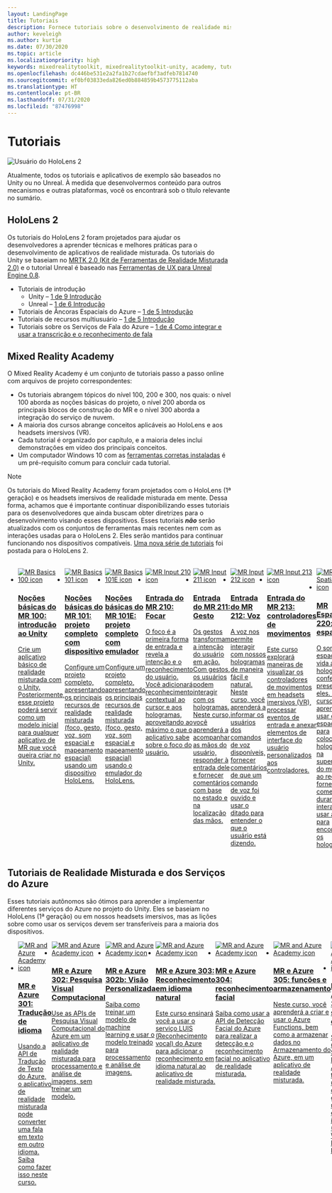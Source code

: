 ```yaml
---
layout: LandingPage
title: Tutoriais
description: Fornece tutoriais sobre o desenvolvimento de realidade misturada.
author: keveleigh
ms.author: kurtie
ms.date: 07/30/2020
ms.topic: article
ms.localizationpriority: high
keywords: mixedrealitytoolkit, mixedrealitytoolkit-unity, academy, tutorial
ms.openlocfilehash: dc446be531e2a2fa1b27cdaefbf3adfeb7814740
ms.sourcegitcommit: ef0bf03833eda826ed0b884859b4573775112aba
ms.translationtype: HT
ms.contentlocale: pt-BR
ms.lasthandoff: 07/31/2020
ms.locfileid: "87476998"
---
```

# <a name="tutorials"></a>Tutoriais 

![Usuário do HoloLens 2](images/08_Tutorials.png)

Atualmente, todos os tutoriais e aplicativos de exemplo são baseados no Unity ou no Unreal. À medida que desenvolvermos conteúdo para outros mecanismos e outras plataformas, você os encontrará sob o título relevante no sumário.

## <a name="hololens-2"></a>HoloLens 2 

Os tutoriais do HoloLens 2 foram projetados para ajudar os desenvolvedores a aprender técnicas e melhores práticas para o desenvolvimento de aplicativos de realidade misturada. Os tutoriais do Unity se baseiam no [MRTK 2.0 (Kit de Ferramentas de Realidade Misturada 2.0)](https://github.com/microsoft/MixedRealityToolkit-Unity) e o tutorial Unreal é baseado nas [Ferramentas de UX para Unreal Engine 0.8](https://github.com/microsoft/MixedReality-UXTools-Unreal).

* Tutoriais de introdução
    * Unity – [1 de 9 Introdução](mr-learning-base-01.md)
    * Unreal – [1 de 6 Introdução](unreal-uxt-ch1.md)
* Tutoriais de Âncoras Espaciais do Azure – [1 de 5 Introdução](mr-learning-asa-01.md)
* Tutoriais de recursos multiusuário – [1 de 5 Introdução](mr-learning-sharing-01.md)
* Tutoriais sobre os Serviços de Fala do Azure – [1 de 4 Como integrar e usar a transcrição e o reconhecimento de fala](mrlearning-speechSDK-ch1.md)

## <a name="mixed-reality-academy"></a>Mixed Reality Academy 

O Mixed Reality Academy é um conjunto de tutoriais passo a passo online com arquivos de projeto correspondentes:

* Os tutoriais abrangem tópicos do nível 100, 200 e 300, nos quais: o nível 100 aborda as noções básicas do projeto, o nível 200 aborda os principais blocos de construção do MR e o nível 300 aborda a integração do serviço de nuvem.
* A maioria dos cursos abrange conceitos aplicáveis ao HoloLens e aos headsets imersivos (VR).
* Cada tutorial é organizado por capítulo, e a maioria deles inclui demonstrações em vídeo dos principais conceitos.
* Um computador Windows 10 com as [ferramentas corretas instaladas](install-the-tools.md) é um pré-requisito comum para concluir cada tutorial.

>[!NOTE]
>Os tutoriais do Mixed Reality Academy foram projetados com o HoloLens (1ª geração) e os headsets imersivos de realidade misturada em mente. Dessa forma, achamos que é importante continuar disponibilizando esses tutoriais para os desenvolvedores que ainda buscam obter diretrizes para o desenvolvimento visando esses dispositivos. Esses tutoriais **_não_** serão atualizados com os conjuntos de ferramentas mais recentes nem com as interações usadas para o HoloLens 2. Eles serão mantidos para continuar funcionando nos dispositivos compatíveis. [Uma nova série de tutoriais](mr-learning-base-01.md) foi postada para o HoloLens 2.

<br>
<ul id="cardtypes-W" class="cardsW panelContent" style="display: flex; margin-top: 0px;">
                            <li>
                                    <a href="holograms-100.md" title="Noções básicas do MR 100" data-linktype="absolute-path">
                                    <div class="cardSize">
                                        <div class="cardPadding">
                                            <div class="card">
                                                <div class="cardImageOuter">
                                                    <div class="cardImage">
                                                        <img src="images/Holograms100.jpg" alt="MR Basics 100 icon">
                                                    </div>
                                                </div>
                                                <div class="cardText">
                                                    <h3>Noções básicas do MR 100: introdução ao Unity</h3>
                                                    <p>Crie um aplicativo básico de realidade misturada com o Unity. Posteriormente, esse projeto poderá servir como um modelo inicial para qualquer aplicativo de MR que você queira criar no Unity.</p>
                                                </div>
                                            </div>
                                        </div>
                                    </div>
                               </a>
                            </li>
                            <li>
                                  <a href="holograms-101.md" title="Noções básicas do MR 101" data-linktype="absolute-path">
                                    <div class="cardSize">
                                        <div class="cardPadding">
                                            <div class="card">
                                                <div class="cardImageOuter">
                                                    <div class="cardImage">
                                                        <img src="images/Holograms101.jpg" alt="MR Basics 101 icon">
                                                    </div>
                                                </div>
                                                <div class="cardText">
                                                    <h3>Noções básicas do MR 101: projeto completo com dispositivo</h3>
                                                    <p>Configure um projeto completo, apresentando os principais recursos de realidade misturada (foco, gesto, voz, som espacial e mapeamento espacial) usando um dispositivo HoloLens.</p>
                                                </div>
                                            </div>
                                        </div>
                                    </div>
                               </a>
                            </li>
                            <li>
                                <a href="holograms-101e.md" title="Noções básicas do MR 101E" data-linktype="absolute-path">
                                    <div class="cardSize">
                                        <div class="cardPadding">
                                            <div class="card">
                                                <div class="cardImageOuter">
                                                    <div class="cardImage">
                                                        <img src="images/Holograms101E.jpg" alt="MR Basics 101E icon">
                                                    </div>
                                                </div>
                                                <div class="cardText">
                                                    <h3>Noções básicas do MR 101E: projeto completo com emulador</h3>
                                                    <p>Configure um projeto completo, apresentando os principais recursos de realidade misturada (foco, gesto, voz, som espacial e mapeamento espacial) usando o emulador do HoloLens.</p>
                                                </div>
                                            </div>
                                        </div>
                                    </div>
                                  </a>
                            </li>
                            <li>
                             <a href="holograms-210.md" title="Entrada do MR 210" data-linktype="absolute-path">
                              <div class="cardSize">
                                  <div class="cardPadding">
                                      <div class="card">
                                          <div class="cardImageOuter">
                                              <div class="cardImage">
                                                  <img src="images/Holograms210.jpg" alt="MR Input 210 icon">
                                              </div>
                                          </div>
                                          <div class="cardText">
                                              <h3>Entrada do MR 210: Focar</h3>
                                              <p>O foco é a primeira forma de entrada e revela a intenção e o reconhecimento do usuário. Você adicionará reconhecimento contextual ao cursor e aos hologramas, aproveitando ao máximo o que o aplicativo sabe sobre o foco do usuário.</p>
                                          </div>
                                      </div>
                                  </div>
                              </div>
                               </a>
                            </li>
                            <li>
                            <a href="holograms-211.md" title="Entrada do MR 211" data-linktype="absolute-path">
                              <div class="cardSize">
                                  <div class="cardPadding">
                                      <div class="card">
                                          <div class="cardImageOuter">
                                              <div class="cardImage">
                                                  <img src="images/Holograms211.jpg" alt="MR Input 211 icon">
                                              </div>
                                          </div>
                                          <div class="cardText">
                                              <h3>Entrada do MR 211: Gesto</h3>
                                              <p>Os gestos transformam a intenção do usuário em ação. Com gestos, os usuários podem interagir com os hologramas. Neste curso, você aprenderá a acompanhar as mãos do usuário, responder à entrada dele e fornecer comentários com base no estado e na localização das mãos.</p>
                                          </div>
                                      </div>
                                  </div>
                              </div>
                              </a>
                            </li>         
                            <li>
                             <a href="holograms-212.md" title="Entrada do MR 212" data-linktype="absolute-path">
                              <div class="cardSize">
                                  <div class="cardPadding">
                                      <div class="card">
                                          <div class="cardImageOuter">
                                              <div class="cardImage">
                                                  <img src="images/Holograms212.jpg" alt="MR Input 212 icon">
                                              </div>
                                          </div>
                                          <div class="cardText">
                                              <h3>Entrada do MR 212: Voz</h3>
                                              <p>A voz nos permite interagir com nossos hologramas de maneira fácil e natural. Neste curso, você aprenderá a informar os usuários dos comandos de voz disponíveis, fornecer comentários de que um comando de voz foi ouvido e usar o ditado para entender o que o usuário está dizendo.</p>
                                          </div>
                                      </div>
                                  </div>
                              </div>
                              </a>
                            </li>
                             <li>
                              <a href="mixed-reality-213.md" title="Entrada do MR 213" data-linktype="absolute-path">
                              <div class="cardSize">
                                  <div class="cardPadding">
                                      <div class="card">
                                          <div class="cardImageOuter">
                                              <div class="cardImage">
                                                  <img src="images/MR213v2.jpg" alt="MR Input 213 icon">
                                              </div>
                                          </div>
                                          <div class="cardText">
                                              <h3>Entrada do MR 213: controladores de movimentos</h3>
                                              <p>Este curso explorará maneiras de visualizar os controladores de movimentos em headsets imersivos (VR), processar eventos de entrada e anexar elementos de interface do usuário personalizados aos controladores.</p>
                                          </div>
                                      </div>
                                  </div>
                              </div>
                              </a>
                            </li>   
                              <li>
                              <a href="holograms-220.md" title="MR Espacial 220" data-linktype="absolute-path">
                              <div class="cardSize">
                                  <div class="cardPadding">
                                      <div class="card">
                                          <div class="cardImageOuter">
                                              <div class="cardImage">
                                                  <img src="images/Holograms220b.jpg" alt="MR Spatial 220 icon">
                                              </div>
                                          </div>
                                          <div class="cardText">
                                              <h3>MR Espacial 220: som espacial</h3>
                                              <p>O som espacial dá vida aos hologramas, conferindo presença a eles. Neste curso, você aprenderá a usar o som espacial para colocar os hologramas na superfície do mundo ao redor, fornecer comentários durante as interações e usar áudio para encontrar os hologramas.</p>
                                          </div>
                                      </div>
                                  </div>
                              </div>
                              </a>
                            </li>      
                               <li>
                               <a href="holograms-230.md" title="MR Espacial 230" data-linktype="absolute-path">
                              <div class="cardSize">
                                  <div class="cardPadding">
                                      <div class="card">
                                          <div class="cardImageOuter">
                                              <div class="cardImage">
                                                  <img src="images/Holograms230.jpg" alt="MR Spatial 230 icon">
                                              </div>
                                          </div>
                                          <div class="cardText">
                                              <h3>MR Espacial 230: mapeamento espacial</h3>
                                              <p>O mapeamento espacial reúne os mundos real e virtual. Você explorará os sombreadores e os usará para visualizar o espaço. Em seguida, você aprenderá a simplificar a malha da sala em planos simples, fornecer comentários sobre a colocação de hologramas em superfícies do mundo real e explorar efeitos visuais de oclusão.</p>
                                          </div>
                                      </div>
                                  </div>
                              </div>
                             </a>
                            </li> 
                                <li>
                                <a href="holograms-240.md" title="Compartilhamento do MR 240" data-linktype="absolute-path">
                              <div class="cardSize">
                                  <div class="cardPadding">
                                      <div class="card">
                                          <div class="cardImageOuter">
                                              <div class="cardImage">
                                                  <img src="images/Holograms240.jpg" alt="MR Sharing 240 icon">
                                              </div>
                                          </div>
                                          <div class="cardText">
                                              <h3>Compartilhamento do MR 240: vários dispositivos HoloLens</h3>
                                              <p>Nosso projeto do //Build 2016! Configure um projeto completo com sistemas de coordenadas compartilhados entre dispositivos HoloLens, permitindo que os usuários participem de um mundo holográfico compartilhado.</p>
                                          </div>
                                      </div>
                                  </div>
                              </div>
                             </a>
                            </li> 
                                 <li>
                                   <a href="mixed-reality-250.md" title="Compartilhamento do MR 250" data-linktype="absolute-path">
                              <div class="cardSize">
                                  <div class="cardPadding">
                                      <div class="card">
                                          <div class="cardImageOuter">
                                              <div class="cardImage">
                                                  <img src="images/MR250-new.jpg" alt="MR Sharing 250 icon">
                                              </div>
                                          </div>
                                          <div class="cardText">
                                              <h3>Compartilhamento do MR 250: HoloLens e headsets imersivos</h3>
                                              <p>Em nosso projeto do //Build 2017, demonstramos como criar um aplicativo que aproveita os pontos fortes exclusivos do HoloLens e dos headsets imersivos (VR) em uma experiência compartilhada entre dispositivos.</p>
                                          </div>
                                      </div>
                                  </div>
                              </div>
                              </a>
                            </li> 
</ul>

## <a name="mixed-reality-and-azure-services-tutorials"></a>Tutoriais de Realidade Misturada e dos Serviços do Azure

Esses tutoriais autônomos são ótimos para aprender a implementar diferentes serviços do Azure no projeto do Unity. Eles se baseiam no HoloLens (1ª geração) ou em nossos headsets imersivos, mas as lições sobre como usar os serviços devem ser transferíveis para a maioria dos dispositivos.

<ul id="cardtypes-W" class="cardsW panelContent" style="display: flex; margin-top: 0px;">
    <li>
                                   <a href="mr-azure-301.md" title="MR e Azure 301" data-linktype="absolute-path">
                              <div class="cardSize">
                                  <div class="cardPadding">
                                      <div class="card">
                                          <div class="cardImageOuter">
                                              <div class="cardImage">
                                                  <img src="images/MR-Azure-AcademyTile.jpg" alt="MR and Azure Academy icon">
                                              </div>
                                          </div>
                                          <div class="cardText">
                                              <h3>MR e Azure 301: Tradução de idioma</h3>
                                              <p>Usando a API de Tradução de Texto do Azure, o aplicativo de realidade misturada pode converter uma fala em texto em outro idioma. Saiba como fazer isso neste curso.</p>
                                          </div>
                                      </div>
                                  </div>
                              </div>
                              </a>
                            </li>
                                 <li>
                                   <a href="mr-azure-302.md" title="MR e Azure 302" data-linktype="absolute-path">
                              <div class="cardSize">
                                  <div class="cardPadding">
                                      <div class="card">
                                          <div class="cardImageOuter">
                                              <div class="cardImage">
                                                  <img src="images/MR-Azure-AcademyTile.jpg" alt="MR and Azure Academy icon">
                                              </div>
                                          </div>
                                          <div class="cardText">
                                              <h3>MR e Azure 302: Pesquisa Visual Computacional</h3>
                                              <p>Use as APIs de Pesquisa Visual Computacional do Azure em um aplicativo de realidade misturada para processamento e análise de imagens, sem treinar um modelo.</p>
                                          </div>
                                      </div>
                                  </div>
                              </div>
                              </a>
                            </li>
                                 <li>
                                   <a href="mr-azure-302b.md" title="MR e Azure 302b" data-linktype="absolute-path">
                              <div class="cardSize">
                                  <div class="cardPadding">
                                      <div class="card">
                                          <div class="cardImageOuter">
                                              <div class="cardImage">
                                                  <img src="images/MR-Azure-AcademyTile.jpg" alt="MR and Azure Academy icon">
                                              </div>
                                          </div>
                                          <div class="cardText">
                                              <h3>MR e Azure 302b: Visão Personalizada</h3>
                                              <p>Saiba como treinar um modelo de machine learning e usar o modelo treinado para processamento e análise de imagens.</p>
                                          </div>
                                      </div>
                                  </div>
                              </div>
                              </a>
                            </li>                            
                                 <li>
                                   <a href="mr-azure-303.md" title="MR e Azure 303" data-linktype="absolute-path">
                              <div class="cardSize">
                                  <div class="cardPadding">
                                      <div class="card">
                                          <div class="cardImageOuter">
                                              <div class="cardImage">
                                                  <img src="images/MR-Azure-AcademyTile.jpg" alt="MR and Azure Academy icon">
                                              </div>
                                          </div>
                                          <div class="cardText">
                                              <h3>MR e Azure 303: Reconhecimento em idioma natural</h3>
                                              <p>Este curso ensinará você a usar o serviço LUIS (Reconhecimento vocal) do Azure para adicionar o reconhecimento em idioma natural ao aplicativo de realidade misturada.</p>
                                          </div>
                                      </div>
                                  </div>
                              </div>
                              </a>
                            </li>
                                 <li>
                                   <a href="mr-azure-304.md" title="MR e Azure 304" data-linktype="absolute-path">
                              <div class="cardSize">
                                  <div class="cardPadding">
                                      <div class="card">
                                          <div class="cardImageOuter">
                                              <div class="cardImage">
                                                  <img src="images/MR-Azure-AcademyTile.jpg" alt="MR and Azure Academy icon">
                                              </div>
                                          </div>
                                          <div class="cardText">
                                              <h3>MR e Azure 304: reconhecimento facial</h3>
                                              <p>Saiba como usar a API de Detecção Facial do Azure para realizar a detecção e o reconhecimento facial no aplicativo de realidade misturada.</p>
                                          </div>
                                      </div>
                                  </div>
                              </div>
                              </a>
                            </li>
                                 <li>
                                   <a href="mr-azure-305.md" title="MR e Azure 305" data-linktype="absolute-path">
                              <div class="cardSize">
                                  <div class="cardPadding">
                                      <div class="card">
                                          <div class="cardImageOuter">
                                              <div class="cardImage">
                                                  <img src="images/MR-Azure-AcademyTile.jpg" alt="MR and Azure Academy icon">
                                              </div>
                                          </div>
                                          <div class="cardText">
                                              <h3>MR e Azure 305: funções e armazenamento</h3>
                                              <p>Neste curso, você aprenderá a criar e usar o Azure Functions, bem como a armazenar dados no Armazenamento do Azure, em um aplicativo de realidade misturada.</p>
                                          </div>
                                      </div>
                                  </div>
                              </div>
                              </a>
                            </li>
                                 <li>
                                   <a href="mr-azure-306.md" title="MR e Azure 306" data-linktype="absolute-path">
                              <div class="cardSize">
                                  <div class="cardPadding">
                                      <div class="card">
                                          <div class="cardImageOuter">
                                              <div class="cardImage">
                                                  <img src="images/MR-Azure-AcademyTile.jpg" alt="MR and Azure Academy icon">
                                              </div>
                                          </div>
                                          <div class="cardText">
                                              <h3>MR e Azure 306: streaming de vídeo</h3>
                                              <p>Saiba como usar os Serviços de Mídia do Azure para transmitir um vídeo de 360 graus em uma experiência imersiva (VR) do Windows Mixed Reality.</p>
                                          </div>
                                      </div>
                                  </div>
                              </div>
                              </a>
                            </li>
                                 <li>
                                   <a href="mr-azure-307.md" title="MR e Azure 307" data-linktype="absolute-path">
                              <div class="cardSize">
                                  <div class="cardPadding">
                                      <div class="card">
                                          <div class="cardImageOuter">
                                              <div class="cardImage">
                                                  <img src="images/MR-Azure-AcademyTile.jpg" alt="MR and Azure Academy icon">
                                              </div>
                                          </div>
                                          <div class="cardText">
                                              <h3>MR e Azure 307: Aprendizado de máquina</h3>
                                              <p>Aproveite o Azure Machine Learning Studio (clássico) no aplicativo de realidade misturada para implantar um grande número de algoritmos de ML (aprendizado de máquina).</p>
                                          </div>
                                      </div>
                                  </div>
                              </div>
                              </a>
                            </li>
                                 <li>
                                   <a href="mr-azure-308.md" title="MR e Azure 308" data-linktype="absolute-path">
                              <div class="cardSize">
                                  <div class="cardPadding">
                                      <div class="card">
                                          <div class="cardImageOuter">
                                              <div class="cardImage">
                                                  <img src="images/MR-Azure-AcademyTile.jpg" alt="MR and Azure Academy icon">
                                              </div>
                                          </div>
                                          <div class="cardText">
                                              <h3>MR e Azure 308: notificações entre dispositivos</h3>
                                              <p>Neste curso, você aprenderá a usar vários serviços do Azure para fornecer notificações por push e alterações de cena de um aplicativo de computador para um aplicativo de realidade misturada.</p>
                                          </div>
                                      </div>
                                  </div>
                              </div>
                              </a>
                            </li>
                                 <li>
                                   <a href="mr-azure-309.md" title="MR e Azure 309" data-linktype="absolute-path">
                              <div class="cardSize">
                                  <div class="cardPadding">
                                      <div class="card">
                                          <div class="cardImageOuter">
                                              <div class="cardImage">
                                                  <img src="images/MR-Azure-AcademyTile.jpg" alt="MR and Azure Academy icon">
                                              </div>
                                          </div>
                                          <div class="cardText">
                                              <h3>MR e Azure 309: Application Insights</h3>
                                              <p>Use o serviço Azure Application Insights para coletar análises sobre o comportamento do usuário em um aplicativo de realidade misturada.</p>
                                          </div>
                                      </div>
                                  </div>
                              </div>
                              </a>
                            </li> 
                                 <li>
                                   <a href="mr-azure-310.md" title="MR e Azure 310" data-linktype="absolute-path">
                              <div class="cardSize">
                                  <div class="cardPadding">
                                      <div class="card">
                                          <div class="cardImageOuter">
                                              <div class="cardImage">
                                                  <img src="images/MR-Azure-AcademyTile.jpg" alt="MR and Azure Academy icon">
                                              </div>
                                          </div>
                                          <div class="cardText">
                                              <h3>MR e Azure 310: detecção de objetos</h3>
                                              <p>Treine um modelo de machine learning e use o modelo treinado para reconhecer objetos semelhantes e suas respectivas posições no mundo físico.</p>
                                          </div>
                                      </div>
                                  </div>
                              </div>
                              </a>
                            </li> 
                                 <li>
                                   <a href="mr-azure-311.md" title="MR e Azure 311" data-linktype="absolute-path">
                              <div class="cardSize">
                                  <div class="cardPadding">
                                      <div class="card">
                                          <div class="cardImageOuter">
                                              <div class="cardImage">
                                                  <img src="images/MR-Azure-AcademyTile.jpg" alt="MR and Azure Academy icon">
                                              </div>
                                          </div>
                                          <div class="cardText">
                                              <h3>MR e Azure 311: Microsoft Graph</h3>
                                              <p>Saiba como se conectar aos serviços do Microsoft Graph em um aplicativo de realidade misturada.</p>
                                          </div>
                                      </div>
                                  </div>
                              </div>
                              </a>
                            </li> 
                                 <li>
                                   <a href="mr-azure-312.md" title="MR e Azure 312" data-linktype="absolute-path">
                              <div class="cardSize">
                                  <div class="cardPadding">
                                      <div class="card">
                                          <div class="cardImageOuter">
                                              <div class="cardImage">
                                                  <img src="images/MR-Azure-AcademyTile.jpg" alt="MR and Azure Academy icon">
                                              </div>
                                          </div>
                                          <div class="cardText">
                                              <h3>MR e Azure 312: integração de bots</h3>
                                              <p>Crie e implante um bot usando o Microsoft Bot Framework v4 e comunique-se com ele em um aplicativo de realidade misturada.</p>
                                          </div>
                                      </div>
                                  </div>
                              </div>
                              </a>
                            </li> 
                                 <li>
                                   <a href="mr-azure-313.md" title="MR e Azure 313" data-linktype="absolute-path">
                              <div class="cardSize">
                                  <div class="cardPadding">
                                      <div class="card">
                                          <div class="cardImageOuter">
                                              <div class="cardImage">
                                                  <img src="images/MR-Azure-AcademyTile.jpg" alt="MR and Azure Academy icon">
                                              </div>
                                          </div>
                                          <div class="cardText">
                                              <h3>MR e Azure 313: serviço Hub IoT</h3>
                                              <p>Saiba como implementar o serviço Hub IoT do Azure em uma máquina virtual e visualizar os dados no HoloLens.</p>
                                          </div>
                                      </div>
                                  </div>
                              </div>
                              </a>
                            </li> 
</ul>
